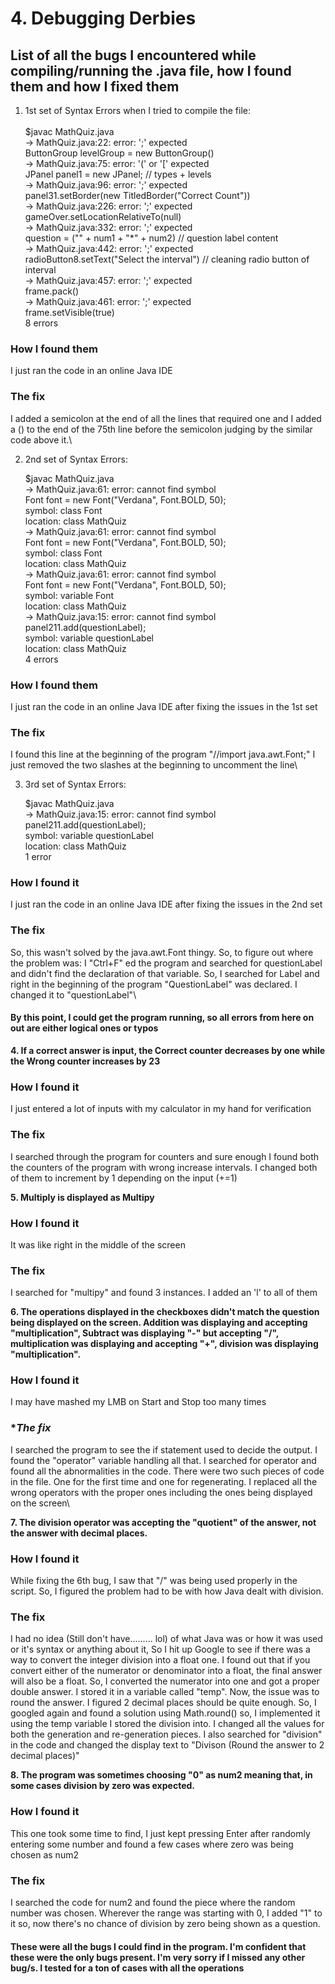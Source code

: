 # **4. Debugging Derbies**
## **List of all the bugs I encountered while compiling/running the .java file, how I found them and how I fixed them**
1. 1st set of Syntax Errors when I tried to compile the file:\
\
   $javac MathQuiz.java\
-> MathQuiz.java:22: error: ';' expected\
       ButtonGroup levelGroup = new ButtonGroup()\
-> MathQuiz.java:75: error: '(' or '[' expected\
	   JPanel panel1 = new JPanel; // types + levels\
-> MathQuiz.java:96: error: ';' expected\
           panel31.setBorder(new TitledBorder("Correct Count"))\
-> MathQuiz.java:226: error: ';' expected\
           gameOver.setLocationRelativeTo(null)\
-> MathQuiz.java:332: error: ';' expected\
                   question = ("" + num1 + "*" + num2) // question label content\
-> MathQuiz.java:442: error: ';' expected\
                   radioButton8.setText("Select the interval") // cleaning radio button of interval\
-> MathQuiz.java:457: error: ';' expected\
           frame.pack()\
-> MathQuiz.java:461: error: ';' expected\
           frame.setVisible(true)\
   8 errors
### **How I found them**
I just ran the code in an online Java IDE
### **The fix**
I added a semicolon at the end of all the lines that required one and I added a () to the end of the 75th line before the semicolon judging by the similar code above it.\

2. 2nd set of Syntax Errors:

   $javac MathQuiz.java\
-> MathQuiz.java:61: error: cannot find symbol\
       Font font = new Font("Verdana", Font.BOLD, 50);\
     symbol:   class Font\
     location: class MathQuiz\
-> MathQuiz.java:61: error: cannot find symbol\
       Font font = new Font("Verdana", Font.BOLD, 50);\
     symbol:   class Font\
     location: class MathQuiz\
-> MathQuiz.java:61: error: cannot find symbol\
       Font font = new Font("Verdana", Font.BOLD, 50);\
     symbol:   variable Font\
     location: class MathQuiz\
-> MathQuiz.java:15: error: cannot find symbol\
           panel211.add(questionLabel);\
     symbol:   variable questionLabel\
     location: class MathQuiz\
   4 errors
### **How I found them**
I just ran the code in an online Java IDE after fixing the issues in the 1st set
### **The fix** 
I found this line at the beginning of the program "//import java.awt.Font;" I just removed the two slashes at the beginning to uncomment the line\

3. 3rd set of Syntax Errors:

   $javac MathQuiz.java\
-> MathQuiz.java:15: error: cannot find symbol\
           panel211.add(questionLabel);\
     symbol:   variable questionLabel\
     location: class MathQuiz\
   1 error
### **How I found it**
I just ran the code in an online Java IDE after fixing the issues in the 2nd set
### **The fix**
So, this wasn't solved by the java.awt.Font thingy. So, to figure out where the problem was: I "Ctrl+F" ed the program and searched for questionLabel and didn't find the declaration of that variable. So, I searched for Label and right in the beginning of the program "QuestionLabel" was declared. I changed it to "questionLabel"\
 
#### **By this point, I could get the program running, so all errors from here on out are either logical ones or typos**

**4. If a correct answer is input, the Correct counter decreases by one while the Wrong counter increases by 23**
### **How I found it**
I just entered a lot of inputs with my calculator in my hand for verification
### **The fix**
I searched through the program for counters and sure enough I found both the counters of the program with wrong increase intervals. I changed both of them to increment by 1 depending on the input (+=1)

**5. Multiply is displayed as Multipy**
### **How I found it**
It was like right in the middle of the screen
### **The fix**
I searched for "multipy" and found 3 instances. I added an 'l' to all of them

**6. The operations displayed in the checkboxes didn't match the question being displayed on the screen. Addition was displaying and accepting "multiplication", Subtract was displaying "-" but accepting "/", multiplication was displaying and accepting "+", division was displaying "multiplication".**
### **How I found it**
I may have mashed my LMB on Start and Stop too many times
### **The fix*
I searched the program to see the if statement used to decide the output. I found the "operator" variable handling all that. I searched for operator and found all the abnormalities in the code. There were two such pieces of code in the file. One for the first time and one for regenerating. I replaced all the wrong operators with the proper ones including the ones being displayed on the screen\

**7. The division operator was accepting the "quotient" of the answer, not the answer with decimal places.**
### **How I found it**
While fixing the 6th bug, I saw that "/" was being used properly in the script. So, I figured the problem had to be with how Java dealt with division.
### **The fix**
I had no idea (Still don't have......... lol) of what Java was or how it was used or it's syntax or anything about it, So I hit up Google to see if there was a way to convert the integer division into a float one. I found out that if you convert either of the numerator or denominator into a float, the final answer will also be a float. So, I converted the numerator into one and got a proper double answer. I stored it in a variable called "temp". Now, the issue was to round the answer. I figured 2 decimal places should be quite enough. So, I googled again and found a solution using Math.round() so, I implemented it using the temp variable I stored the division into. I changed all the values for both the generation and re-generation pieces. I also searched for "division" in the code and changed the display text to "Divison (Round the answer to 2 decimal places)"

**8. The program was sometimes choosing "0" as num2 meaning that, in some cases division by zero was expected.**
### **How I found it**
This one took some time to find, I just kept pressing Enter after randomly entering some number and found a few cases where zero was being chosen as num2
### **The fix**
I searched the code for num2 and found the piece where the random number was chosen. Wherever the range was starting with 0, I added "1" to it so, now there's no chance of division by zero being shown as a question.

#### **These were all the bugs I could find in the program. I'm confident that these were the only bugs present. I'm very sorry if I missed any other bug/s. I tested for a ton of cases with all the operations**

